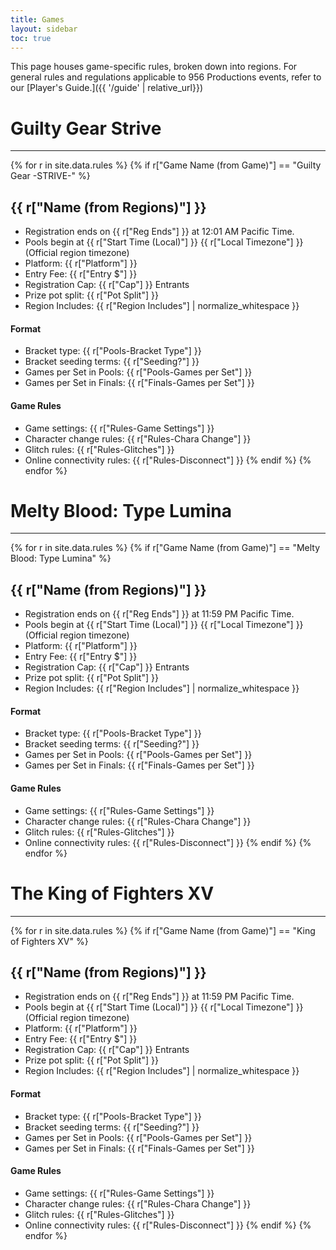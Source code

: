 ```yaml
---
title: Games
layout: sidebar
toc: true
---
```

This page houses game-specific rules, broken down into regions. For general rules and regulations applicable to 956 Productions events, refer to our [Player's Guide.]({{ '/guide' | relative_url}})
# Guilty Gear Strive
---
{% for r in site.data.rules %}
{% if r["Game Name (from Game)"] == "Guilty Gear -STRIVE-" %}
## {{ r["Name (from Regions)"] }}
* Registration ends on {{ r["Reg Ends"] }} at 12:01 AM Pacific Time.
* Pools begin at  {{ r["Start Time (Local)"] }} {{ r["Local Timezone"] }} (Official region timezone)
* Platform: {{ r["Platform"] }}
* Entry Fee: {{ r["Entry $"] }}
* Registration Cap: {{ r["Cap"] }} Entrants
* Prize pot split: {{ r["Pot Split"] }}
* Region Includes: {{ r["Region Includes"] | normalize_whitespace }}

#### Format
* Bracket type: {{ r["Pools-Bracket Type"] }}
* Bracket seeding terms: {{ r["Seeding?"] }}
* Games per Set in Pools: {{ r["Pools-Games per Set"] }}
* Games per Set in Finals: {{ r["Finals-Games per Set"] }}

#### Game Rules
* Game settings: {{ r["Rules-Game Settings"] }}
* Character change rules: {{ r["Rules-Chara Change"] }}
* Glitch rules: {{ r["Rules-Glitches"] }}
* Online connectivity rules: {{ r["Rules-Disconnect"] }}
{% endif %}
{% endfor %}

# Melty Blood: Type Lumina
---
{% for r in site.data.rules %}
{% if r["Game Name (from Game)"] == "Melty Blood: Type Lumina" %}
## {{ r["Name (from Regions)"] }}
* Registration ends on {{ r["Reg Ends"] }} at 11:59 PM Pacific Time.
* Pools begin at  {{ r["Start Time (Local)"] }} {{ r["Local Timezone"] }} (Official region timezone)
* Platform: {{ r["Platform"] }}
* Entry Fee: {{ r["Entry $"] }}
* Registration Cap: {{ r["Cap"] }} Entrants
* Prize pot split: {{ r["Pot Split"] }}
* Region Includes: {{ r["Region Includes"] | normalize_whitespace }}

#### Format
* Bracket type: {{ r["Pools-Bracket Type"] }}
* Bracket seeding terms: {{ r["Seeding?"] }}
* Games per Set in Pools: {{ r["Pools-Games per Set"] }}
* Games per Set in Finals: {{ r["Finals-Games per Set"] }}

#### Game Rules
* Game settings: {{ r["Rules-Game Settings"] }}
* Character change rules: {{ r["Rules-Chara Change"] }}
* Glitch rules: {{ r["Rules-Glitches"] }}
* Online connectivity rules: {{ r["Rules-Disconnect"] }}
{% endif %}
{% endfor %}

# The King of Fighters XV
---
{% for r in site.data.rules %}
{% if r["Game Name (from Game)"] == "King of Fighters XV" %}
## {{ r["Name (from Regions)"] }}
* Registration ends on {{ r["Reg Ends"] }} at 11:59 PM Pacific Time.
* Pools begin at  {{ r["Start Time (Local)"] }} {{ r["Local Timezone"] }} (Official region timezone)
* Platform: {{ r["Platform"] }}
* Entry Fee: {{ r["Entry $"] }}
* Registration Cap: {{ r["Cap"] }} Entrants
* Prize pot split: {{ r["Pot Split"] }}
* Region Includes: {{ r["Region Includes"] | normalize_whitespace }}

#### Format
* Bracket type: {{ r["Pools-Bracket Type"] }}
* Bracket seeding terms: {{ r["Seeding?"] }}
* Games per Set in Pools: {{ r["Pools-Games per Set"] }}
* Games per Set in Finals: {{ r["Finals-Games per Set"] }}

#### Game Rules
* Game settings: {{ r["Rules-Game Settings"] }}
* Character change rules: {{ r["Rules-Chara Change"] }}
* Glitch rules: {{ r["Rules-Glitches"] }}
* Online connectivity rules: {{ r["Rules-Disconnect"] }}
{% endif %}
{% endfor %}
